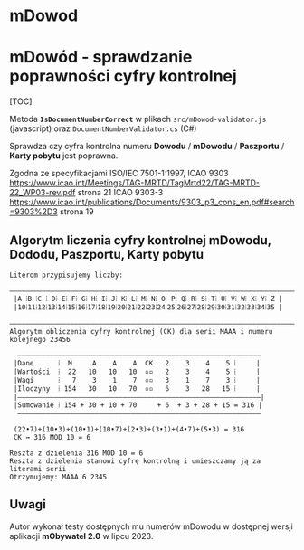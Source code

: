 # mDowod

# mDowód - sprawdzanie poprawności cyfry kontrolnej
[TOC]

Metoda **`IsDocumentNumberCorrect`** w plikach `src/mDowod-validator.js` (javascript) oraz `DocumentNumberValidator.cs` (C#)

Sprawdza czy cyfra kontrolna numeru **Dowodu** / **mDowodu** / **Paszportu** / **Karty pobytu** jest poprawna.

Zgodna ze specyfikacjami ISO/IEC 7501-1:1997,
ICAO 9303    https://www.icao.int/Meetings/TAG-MRTD/TagMrtd22/TAG-MRTD-22_WP03-rev.pdf  strona 21
ICAO 9303-3  https://www.icao.int/publications/Documents/9303_p3_cons_en.pdf#search=9303%2D3 strona 19

## Algorytm liczenia cyfry kontrolnej mDowodu, Dododu, Paszportu, Karty pobytu

```
Literom przypisujemy liczby:
 ——————————————————————————————————————————————————————————————————————————————  
 |A ⁞B ⁞C ⁞ D⁞ E⁞ F⁞ G⁞ H⁞ I⁞ J⁞ K⁞ L⁞ M⁞ N⁞ O⁞ P⁞ Q⁞ R⁞ S⁞ T⁞ U⁞ V⁞ W⁞ X⁞ Y⁞ Z |
 |10⁞11⁞12⁞13⁞14⁞15⁞16⁞17⁞18⁞19⁞20⁞21⁞22⁞23⁞24⁞25⁞26⁞27⁞28⁞29⁞30⁞31⁞32⁞33⁞34⁞35 |
 —————————————————————————————————————————————————————————————————————————————— 
Algorytm obliczenia cyfry kontrolnej (CK) dla serii MAAA i numeru kolejnego 23456

  ———————————————————————————————————————————————————————————— 
 |Dane      ⁞  M     A    A    A  CK   2    3    4    5 ⁞     |
 |Wartości  ⁞  22   10   10   10  ▫▫   2    3    4    5 ⁞     |
 |Wagi      ⁞   7    3    1    7  ▫▫   3    1    7    3 ⁞     |
 |Iloczyny  ⁞ 154   30   10   70  ▫▫   6    3   28   15 ⁞     |
 |————————————————————————————————————————————————————————————|
 |Sumowanie ⁞ 154 + 30 + 10 + 70     + 6  + 3 + 28 + 15 = 316 |
  ———————————————————————————————————————————————————————————— 

 (22•7)+(10•3)+(10•1)+(10•7)+(2•3)+(3•1)+(4•7)+(5•3) = 316
 CK ↣ 316 MOD 10 = 6

Reszta z dzielenia 316 MOD 10 = 6  
Reszta z dzielenia stanowi cyfrę kontrolną i umieszczamy ją za literami serii
Otrzymujemy: MAAA 6 2345
```

## Uwagi

Autor wykonał testy dostępnych mu numerów mDowodu w dostępnej wersji aplikacji **mObywatel 2.0** w lipcu 2023.
